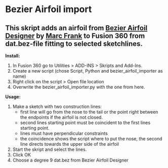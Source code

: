 # Bezier Airfoil import

## This skript adds an airfoil from [Bezier Airfoil Designer](https://tooomm.github.io/github-release-stats/?username=Marc-Frank&repository=BezierAirfoilDesigner) by [Marc Frank](https://github.com/marc-frank) to Fusion 360 from dat.bez-file fitting to selected sketchlines.

**Install:**
1. In Fusion 360 go to Utilities > ADD-INS > Skripts and Add-Ins.
2. Create a new script (chose Script, Python and bezier_airfoil_importer as name)
3. Right click on the script > Open file location
4. Overwrite the bezier_airfoil_importer.py with the one from here.

**Usage:**
1. Make a sketch with two construction lines:
   - first line will go from the nose to the tail or the point right between the endpoints if the airfoil is not closed.
   - second lines starting point must be coincident to the first lines starting point.
   - lines must have perpendicular constraints
   - the coincidence shows the script where to put the nose, the second line directs towards the upper side of the airfoil
2. Start the skript and select the lines.
3. Click OK
4. Choose a degree 9 dat.bez from Bezier Airfoil Designer


